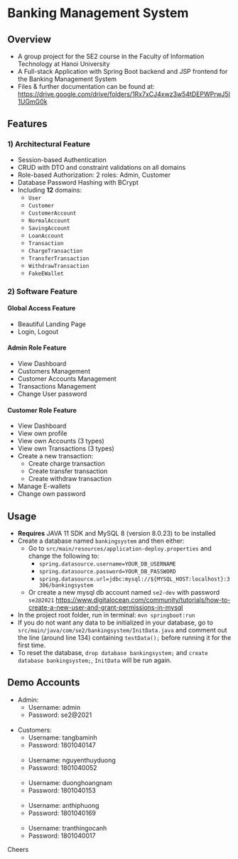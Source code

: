 # Banking Management System

**<h2>Overview</h2>**
- A group project for the SE2 course in the Faculty of Information Technology at Hanoi University
- A Full-stack Application with Spring Boot backend and JSP frontend for the Banking Management System
- Files & further documentation can be found at: https://drive.google.com/drive/folders/1Rx7xCJ4xwz3w54tDEPWPrwJ5I1UGmG0k

**<h2>Features</h2>**
**<h3>1) Architectural Feature</h3>**
- Session-based Authentication
- CRUD with DTO and constraint validations on all domains
- Role-based Authorization: 2 roles: Admin, Customer
- Database Password Hashing with BCrypt
- Including **12** domains:
    - `User`
    - `Customer`
    - `CustomerAccount`
    - `NormalAccount`
    - `SavingAccount`
    - `LoanAccount`
    - `Transaction`
    - `ChargeTransaction`
    - `TransferTransaction`
    - `WithdrawTransaction`
    - `FakeEWallet`

**<h3>2) Software Feature</h3>**

**<h4>Global Access Feature</h4>**
- Beautiful Landing Page
- Login, Logout

**<h4>Admin Role Feature</h4>**
- View Dashboard
- Customers Management
- Customer Accounts Management
- Transactions Management
- Change User password

**<h4>Customer Role Feature</h4>**
- View Dashboard
- View own profile
- View own Accounts (3 types)
- View own Transactions (3 types)
- Create a new transaction:
  - Create charge transaction
  - Create transfer transaction
  - Create withdraw transaction
- Manage E-wallets
- Change own password

**<h2>Usage</h2>**
- **Requires** JAVA 11 SDK and MySQL 8 (version 8.0.23) to be installed
- Create a database named `bankingsystem` and then either:
    - Go to `src/main/resources/application-deploy.properties` and change the following to:
        - `spring.datasource.username=YOUR_DB_USERNAME`
        - `spring.datasource.password=YOUR_DB_PASSWORD`
        - `spring.datasource.url=jdbc:mysql://${MYSQL_HOST:localhost}:3306/bankingsystem`
    - Or create a new mysql db account named `se2-dev` with password `se2@2021`
      https://www.digitalocean.com/community/tutorials/how-to-create-a-new-user-and-grant-permissions-in-mysql
- In the project root folder, run in terminal: `mvn springboot:run`
- If you do not want any data to be initialized in your database, go to `src/main/java/com/se2/bankingsystem/InitData.java` and comment out the line (around line 134) containing `testData();` before running it for the first time.
- To reset the database, `drop database bankingsystem;` and `create database bankingsystem;`, `InitData` will be run again.

**<h2>Demo Accounts</h2>**
- Admin: 
    - Username: admin
    - Password: se2@2021
      **<br><br>**
- Customers:
    - Username: tangbaminh
    - Password: 1801040147
      **<br><br>**
    - Username: nguyenthuyduong
    - Password: 1801040052
      **<br><br>**
    - Username: duonghoangnam
    - Password: 1801040153
      **<br><br>**
    - Username: anthiphuong
    - Password: 1801040169
      **<br><br>**
    - Username: tranthingocanh
    - Password: 1801040017
    
Cheers
